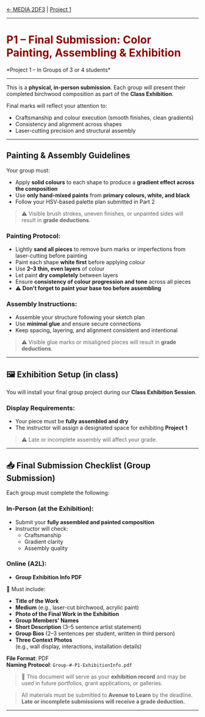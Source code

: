 [← MEDIA 2DF3](README.md) | [Project 1](P1-README.md)

---

<h1 style="color: darkred;">P1 – Final Submission: Color Painting, Assembling & Exhibition</h1>  
*Project 1 – In Groups of 3 or 4 students*

---

This is a **physical, in-person submission**. Each group will present their completed birchwood composition as part of the **Class Exhibition**.

Final marks will reflect your attention to:

- Craftsmanship and colour execution (smooth finishes, clean gradients)
- Consistency and alignment across shapes
- Laser-cutting precision and structural assembly

---

## Painting & Assembly Guidelines

Your group must:

- Apply **solid colours** to each shape to produce a **gradient effect across the composition**
- Use **only hand-mixed paints** from **primary colours, white, and black**
- Follow your HSV-based palette plan submitted in Part 2

> ⚠️ Visible brush strokes, uneven finishes, or unpainted sides will result in **grade deductions**.

### Painting Protocol:
- Lightly **sand all pieces** to remove burn marks or imperfections from laser-cutting before painting
- Paint each shape **white first** before applying colour
- Use **2–3 thin, even layers** of colour
- Let paint **dry completely** between layers
- Ensure **consistency of colour progression and tone** across all pieces
- ⚠️ **Don't forget to paint your base too before assembling**

### Assembly Instructions:
- Assemble your structure following your sketch plan
- Use **minimal glue** and ensure secure connections
- Keep spacing, layering, and alignment consistent and intentional

> ⚠️ Visible glue marks or misaligned pieces will result in **grade deductions**.

---

## 🖼️ Exhibition Setup (in class)

You will install your final group project during our **Class Exhibition Session**.

### Display Requirements:
- Your piece must be **fully assembled and dry**
- The instructor will assign a designated space for exhibiting **Project 1**

> ⚠️ Late or incomplete assembly will affect your grade.

---

## 📥 Final Submission Checklist (Group Submission)

Each group must complete the following:

### In-Person (at the Exhibition):
- Submit your **fully assembled and painted composition**
- Instructor will check:
  - Craftsmanship
  - Gradient clarity
  - Assembly quality

### Online (A2L):
- **Group Exhibition Info PDF**

📄 Must include:
- **Title of the Work**
- **Medium** (e.g., laser-cut birchwood, acrylic paint)
- **Photo of the Final Work in the Exhibition**
- **Group Members' Names**
- **Short Description** (3–5 sentence artist statement)
- **Group Bios** (2–3 sentences per student, written in third person)
- **Three Context Photos**  
  (e.g., wall display, interactions, installation details)

**File Format**: PDF  
**Naming Protocol**: `Group-#-P1-ExhibitionInfo.pdf`

> 📌 This document will serve as your **exhibition record** and may be used in future portfolios, grant applications, or galleries.

> All materials must be submitted to **Avenue to Learn** by the deadline.  
> **Late or incomplete submissions will receive a grade deduction.**

---
